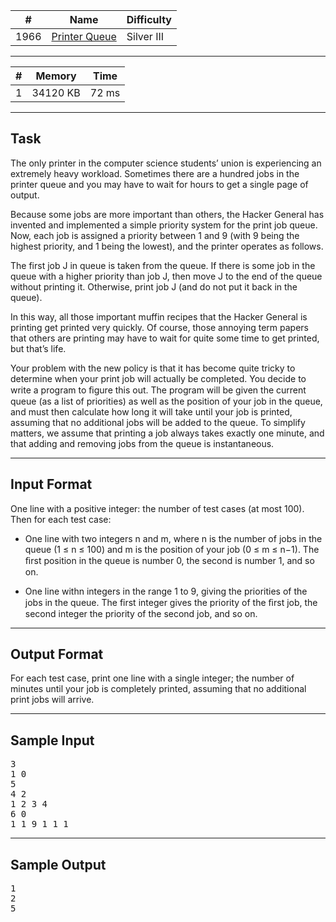 | #    | Name                                                  | Difficulty |
| ---- | ----------------------------------------------------- | ---------- |
| 1966 | [Printer Queue](https://www.acmicpc.net/problem/1966) | Silver III |

---

| #   | Memory   | Time  |
| --- | -------- | ----- |
| 1   | 34120 KB | 72 ms |

---

## Task

The only printer in the computer science students’ union is experiencing an extremely heavy workload. Sometimes there are a hundred jobs in the printer queue and you may have to wait for hours to get a single page of output.

Because some jobs are more important than others, the Hacker General has invented and implemented a simple priority system for the print job queue. Now, each job is assigned a priority between 1 and 9 (with 9 being the highest priority, and 1 being the lowest), and the printer operates as follows.

The first job J in queue is taken from the queue.
If there is some job in the queue with a higher priority than job J, then move J to the end of the queue without printing it.
Otherwise, print job J (and do not put it back in the queue).

In this way, all those important muffin recipes that the Hacker General is printing get printed very quickly. Of course, those annoying term papers that others are printing may have to wait for quite some time to get printed, but that’s life.

Your problem with the new policy is that it has become quite tricky to determine when your print job will actually be completed. You decide to write a program to ﬁgure this out. The program will be given the current queue (as a list of priorities) as well as the position of your job in the queue, and must then calculate how long it will take until your job is printed, assuming that no additional jobs will be added to the queue. To simplify matters, we assume that printing a job always takes exactly one minute, and that adding and removing jobs from the queue is instantaneous.

---

## Input Format

One line with a positive integer: the number of test cases (at most 100). Then for each test case:

- One line with two integers n and m, where n is the number of jobs in the queue (1 ≤ n ≤ 100) and m is the position of your job (0 ≤ m ≤ n−1). The ﬁrst position in the queue is number 0, the second is number 1, and so on.

- One line withn integers in the range 1 to 9, giving the priorities of the jobs in the queue. The first integer gives the priority of the ﬁrst job, the second integer the priority of the second job, and so on.

---

## Output Format

For each test case, print one line with a single integer; the number of minutes until your job is completely printed, assuming that no additional print jobs will arrive.

---

## Sample Input

<pre>
3
1 0
5
4 2
1 2 3 4
6 0
1 1 9 1 1 1
</pre>

---

## Sample Output

<pre>
1
2
5
</pre>

